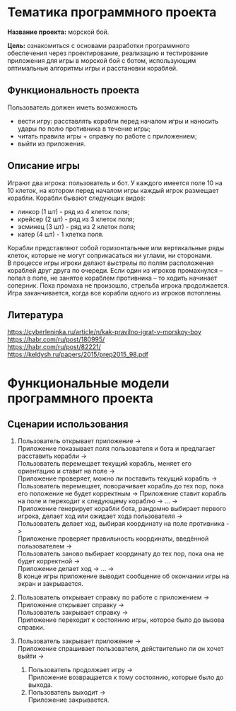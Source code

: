 # Тематика программного проекта
**Название проекта:** морской бой.

**Цель:** ознакомиться с основами разработки программного обеспечения через проектирование, реализацию и тестирование приложения для игры в морской бой с ботом, использующим оптимальные алгоритмы игры и расстановки кораблей.

## Функциональность проекта
Пользователь должен иметь возможность
- вести игру: расставлять корабли перед началом игры и наносить удары по полю противника в течение игры;
- читать правила игры + справку по работе с приложением;
- выйти из приложения.

## Описание игры
Играют два игрока: пользователь и бот. У каждого имеется поле 10 на 10 клеток, на котором перед началом игры каждый игрок размещает корабли.
Корабли бывают следующих видов:
- линкор (1 шт) - ряд из 4 клеток поля;
- крейсер (2 шт) - ряд из 3 клеток поля;
- эсминец (3 шт) - ряд из 2 клеток поля;
- катер (4 шт) - 1 клетка поля.

Корабли представляют собой горизонтальные или вертикальные ряды клеток, которые не могут соприкасаться ни углами, ни сторонами.  
В процессе игры игроки делают выстрелы по полям расположения кораблей друг друга по очереди. Если один из игроков промахнулся – попал в поле, не занятое кораблем противника – то ходить начинает соперник. Пока промаха не произошло, стрельба игрока продолжается. Игра заканчивается, когда все корабли одного из игроков потоплены.

## Литература
https://cyberleninka.ru/article/n/kak-pravilno-igrat-v-morskoy-boy  
https://habr.com/ru/post/180995/  
https://habr.com/ru/post/82221/  
https://keldysh.ru/papers/2015/prep2015_98.pdf

# Функциональные модели программного проекта
## Сценарии использования
1. Пользователь открывает приложение ->  
Приложение показывает поля пользователя и бота и предлагает расставить корабли ->  
Пользователь перемещает текущий корабль, меняет его ориентацию и ставит на поле ->  
Приложение проверяет, можно ли поставить текущий корабль ->  
Пользователь перемещает, поворачивает корабль до тех пор, пока его положение не будет корректным ->
Приложение ставит корабль на поле и переходит к следующему кораблю -> ... ->  
Приложение генерирует корабли бота, рандомно выбирает первого игрока, делает ход или ожидает хода пользователя ->  
Пользователь делает ход, выбирая координату на поле противника ->  
Приложение проверяет правильность координаты, введённой пользователем ->  
Пользователь заново выбирает координату до тех пор, пока она не будет корректной ->  
Приложение делает ход -> ... ->  
В конце игры приложение выводит сообщение об окончании игры на экран и закрывается.  

2. Пользователь открывает справку по работе с приложением ->  
Приложение открывает справку ->  
Пользователь закрывает справку ->  
Приложение переходит к состоянию игры, которое было до вызова справки.  

3. Пользователь закрывает приложение ->  
Приложение спрашивает пользователя, действительно ли он хочет выйти ->  
    1. Пользователь продолжает игру ->  
    Приложение возвращается к тому состоянию, которые было до выхода. 
    2. Пользователь выходит ->  
    Приложение закрывается. 
